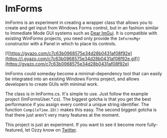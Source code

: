 # ImForms
ImForms is an experiment in creating a wrapper class that allows you to create and get input from Windows Forms control, but in an fashion similar to Immediate Mode GUI systems such as [Dear ImGui](https://github.com/ocornut/imgui). It is compatible with existing WinForms projects, you need only provide the `ImFormsMgr` constructor with a Panel in which to place its controls.

[![https://gyazo.com/c7c63b0968575e34d28b0431af08f92e](https://i.gyazo.com/c7c63b0968575e34d28b0431af08f92e.gif)](https://gyazo.com/c7c63b0968575e34d28b0431af08f92e)

ImForms could someday become a minimal-dependency tool that can easily be integrated into an existing Windows Forms project, and allows developers to create GUIs with minimal work.

The class is in ImForms.cs. It's simple to use. Just follow the example project (ImFormsUser.\*.cs). The biggest gotcha is that you get the best performance if you assign every control a unique string identifier. The function `CompileTime.ID()` makes this easy. The second biggest gotcha is that there just aren't very many features at the moment.

This project is just an experiment. If you want to see it become more fully-featured, let Ozzy know on [Twitter](https://twitter.com/OswaldHurlem).
